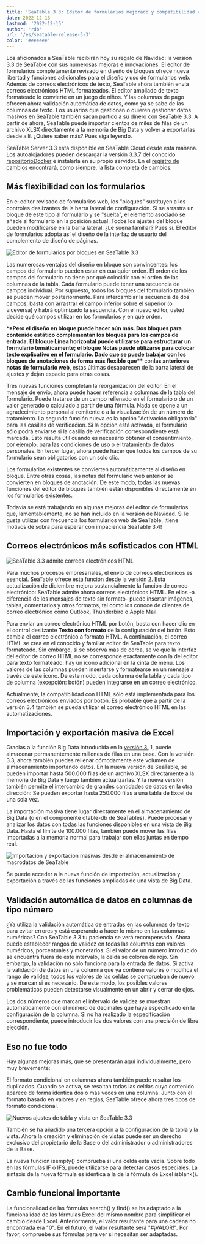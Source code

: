 ```yaml
---
title: 'SeaTable 3.3: Editor de formularios mejorado y compatibilidad con correo electrónico HTML'
date: 2022-12-13
lastmod: '2022-12-15'
author: 'rdb'
url: '/es/seatable-release-3-3'
color: '#eeeeee'
---
```


Los aficionados a SeaTable recibirán hoy su regalo de Navidad: la versión 3.3 de SeaTable con sus numerosas mejoras e innovaciones. El editor de formularios completamente revisado en diseño de bloques ofrece nueva libertad y funciones adicionales para el diseño y uso de formularios web. Además de correos electrónicos de texto, SeaTable ahora también envía correos electrónicos HTML formateados. El editor ampliado de texto formateado lo convierte en un juego de niños. Y las columnas de pago ofrecen ahora validación automática de datos, como ya se sabe de las columnas de texto. Los usuarios que gestionan o quieren gestionar datos masivos en SeaTable también sacan partido a su dinero con SeaTable 3.3. A partir de ahora, SeaTable puede importar cientos de miles de filas de un archivo XLSX directamente a la memoria de Big Data y volver a exportarlas desde allí. ¿Quiere saber más? Pues siga leyendo.

SeaTable Server 3.3 está disponible en SeaTable Cloud desde esta mañana. Los autoalojadores pueden descargar la versión 3.3.7 del conocido [repositorioDocker](https://hub.docker.com/r/seatable/seatable-enterprise) e instalarla en su propio servidor. En el [registro de cambios](/es/docs/changelog/version-3-3/) encontrará, como siempre, la lista completa de cambios.

## Más flexibilidad con los formularios

En el editor revisado de formularios web, los "bloques" sustituyen a los controles deslizantes de la barra lateral de configuración. Si se arrastra un bloque de este tipo al formulario y se "suelta", el elemento asociado se añade al formulario en la posición actual. Todos los ajustes del bloque pueden modificarse en la barra lateral. ¿Le suena familiar? Pues sí. El editor de formularios adopta así el diseño de la interfaz de usuario del complemento de diseño de páginas.

![Editor de formularios por bloques en SeaTable 3.3](https://seatable.io/wp-content/uploads/2022/12/Form_Editor_Blockdesign.png)

Las numerosas ventajas del diseño en bloque son convincentes: los campos del formulario pueden estar en cualquier orden. El orden de los campos del formulario no tiene por qué coincidir con el orden de las columnas de la tabla. Cada formulario puede tener una secuencia de campos individual. Por supuesto, todos los bloques del formulario también se pueden mover posteriormente. Para intercambiar la secuencia de dos campos, basta con arrastrar el campo inferior sobre el superior (o viceversa) y habrá optimizado la secuencia. Con el nuevo editor, usted decide qué campos utilizar en los formularios y en qué orden.

\***\*Pero el diseño en bloque puede hacer aún más. Dos bloques para contenido estático complementan los bloques para los campos de entrada. El bloque **Línea horizontal** puede utilizarse para estructurar un formulario temáticamente; el bloque **Notas** puede utilizarse para colocar texto explicativo en el formulario. Dado que se puede trabajar con los bloques de anotaciones de forma más flexible que\*\*** con**las anteriores notas de formulario web**, estas últimas desaparecen de la barra lateral de ajustes y dejan espacio para otras cosas.

Tres nuevas funciones completan la reorganización del editor. En el mensaje de envío, ahora puede hacer referencia a columnas de la tabla del formulario. Puede tratarse de un campo rellenado en el formulario o de un valor generado o calculado a partir de una fórmula. Nada se opone a un agradecimiento personal al remitente o a la visualización de un número de tratamiento. La segunda función nueva es la opción "Activación obligatoria" para las casillas de verificación. Si la opción está activada, el formulario sólo podrá enviarse si la casilla de verificación correspondiente está marcada. Esto resulta útil cuando es necesario obtener el consentimiento, por ejemplo, para las condiciones de uso o el tratamiento de datos personales. En tercer lugar, ahora puede hacer que todos los campos de su formulario sean obligatorios con un solo clic.

Los formularios existentes se convierten automáticamente al diseño en bloque. Entre otras cosas, las notas del formulario web anterior se convierten en bloques de anotación. De este modo, todas las nuevas funciones del editor de bloques también están disponibles directamente en los formularios existentes.

Todavía se está trabajando en algunas mejoras del editor de formularios que, lamentablemente, no se han incluido en la versión de Navidad. Si le gusta utilizar con frecuencia los formularios web de SeaTable, ¡tiene motivos de sobra para esperar con impaciencia SeaTable 3.4!

## Correos electrónicos más sofisticados con HTML

![SeaTable 3.3 admite correos electrónicos HTML](https://seatable.io/wp-content/uploads/2022/12/HTML_Email_Support.png)

Para muchos procesos empresariales, el envío de correos electrónicos es esencial. SeaTable ofrece esta función desde la versión 2. Esta actualización de diciembre mejora sustancialmente la función de correo electrónico: SeaTable admite ahora correos electrónicos HTML. En ellos -a diferencia de los mensajes de texto sin formato- puede insertar imágenes, tablas, comentarios y otros formatos, tal como los conoce de clientes de correo electrónico como Outlook, Thunderbird o Apple Mail.

Para enviar un correo electrónico HTML por botón, basta con hacer clic en el control deslizante **Texto con formato** de la configuración del botón. Esto cambia el correo electrónico a formato HTML. A continuación, el correo HTML se crea en el conocido y familiar editor de SeaTable para texto formateado. Sin embargo, si se observa más de cerca, se ve que la interfaz del editor de correo HTML no se corresponde exactamente con la del editor para texto formateado: hay un icono adicional en la cinta de menú. Los valores de las columnas pueden insertarse y formatearse en un mensaje a través de este icono. De este modo, cada columna de la tabla y cada tipo de columna (excepción: botón) pueden integrarse en un correo electrónico.

Actualmente, la compatibilidad con HTML sólo está implementada para los correos electrónicos enviados por botón. Es probable que a partir de la versión 3.4 también se pueda utilizar el correo electrónico HTML en las automatizaciones.

## Importación y exportación masiva de Excel

Gracias a la función Big Data introducida en la [versión 3.](/es/seatable-release-3-1/) 1, puede almacenar permanentemente millones de filas en una base. Con la versión 3.3, ahora también puedes rellenar cómodamente este volumen de almacenamiento importando datos. En la nueva versión de SeaTable, se pueden importar hasta 500.000 filas de un archivo XLSX directamente a la memoria de Big Data y luego también actualizarlas. Y la nueva versión también permite el intercambio de grandes cantidades de datos en la otra dirección: Se pueden exportar hasta 250.000 filas a una tabla de Excel de una sola vez.

La importación masiva tiene lugar directamente en el almacenamiento de Big Data (o en el componente dtable-db de SeaTables). Puede procesar y analizar los datos con todas las funciones disponibles en una vista de Big Data. Hasta el límite de 100.000 filas, también puede mover las filas importadas a la memoria normal para trabajar con ellas juntas en tiempo real.

![Importación y exportación masivas desde el almacenamiento de macrodatos de SeaTable](https://seatable.io/wp-content/uploads/2022/12/Massimport_BigDataStorage.png)

Se puede acceder a la nueva función de importación, actualización y exportación a través de las funciones ampliadas de una vista de Big Data.

## Validación automática de datos en columnas de tipo número

¿Ya utiliza la validación automática de entradas en las columnas de texto para evitar errores y está esperando a hacer lo mismo en las columnas numéricas? Con SeaTable 3.3 tu paciencia se verá recompensada. Ahora puede establecer rangos de validez en todas las columnas con valores numéricos, porcentuales y monetarios. Si el valor de un número introducido se encuentra fuera de este intervalo, la celda se colorea de rojo. Sin embargo, la validación no sólo funciona para la entrada de datos. Si activa la validación de datos en una columna que ya contiene valores o modifica el rango de validez, todos los valores de las celdas se comprueban de nuevo y se marcan si es necesario. De este modo, los posibles valores problemáticos pueden detectarse visualmente en un abrir y cerrar de ojos.

Los dos números que marcan el intervalo de validez se muestran automáticamente con el número de decimales que haya especificado en la configuración de la columna. Si no ha realizado la especificación correspondiente, puede introducir los dos valores con una precisión de libre elección.

## Eso no fue todo

Hay algunas mejoras más, que se presentarán aquí individualmente, pero muy brevemente:

El formato condicional en columnas ahora también puede resaltar los duplicados. Cuando se activa, se resaltan todas las celdas cuyo contenido aparece de forma idéntica dos o más veces en una columna. Junto con el formato basado en valores y en reglas, SeaTable ofrece ahora tres tipos de formato condicional.

![Nuevos ajustes de tabla y vista en SeaTable 3.3](https://seatable.io/wp-content/uploads/2022/12/Table_View_Settings.png)

También se ha añadido una tercera opción a la configuración de la tabla y la vista. Ahora la creación y eliminación de vistas puede ser un derecho exclusivo del propietario de la Base o del administrador o administradores de la Base.

La nueva función isempty() comprueba si una celda está vacía. Sobre todo en las fórmulas IF o IFS, puede utilizarse para detectar casos especiales. La sintaxis de la nueva fórmula es idéntica a la de la fórmula de Excel isblank().

## Cambio funcional importante

La funcionalidad de las fórmulas search() y find() se ha adaptado a la funcionalidad de las fórmulas Excel del mismo nombre para simplificar el cambio desde Excel. Anteriormente, el valor resultante para una cadena no encontrada era "0". En el futuro, el valor resultante será "#¡VALOR!". Por favor, compruebe sus fórmulas para ver si necesitan ser adaptadas.
